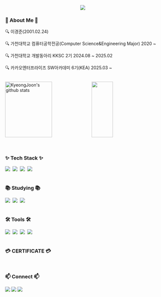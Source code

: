 <!--타이틀 부분-->
<div align="center">
  <img src="https://capsule-render.vercel.app/api?type=venom&color=989898&height=300&section=header&text=KyeongJoon's&#160;GitHub&fontSize=80&fontColor=147bb7" />
</div>

<!--내용 부분-->
<h3 align="left">📌 About Me 📌 </h3>
<p align="left">🔍 이경준(2001.02.24)</p>
<p align="left">🔍 가천대학교 컴퓨터공학전공(Computer Science&Engineering Major) 2020 ~ </p>
<p align="left">🔍 가천대학교 개발동아리 KKSC 2기 2024.08 ~ 2025.02</p>
<p align="left">🔍 카카오엔터프라이즈 SW아카데미 6기(KEA) 2025.03 ~ </p>
<!--<p align="center">🔍 프론트엔드 개발자(Front-End Developer)</p>-->

<br>

<div align="left">
<a href="https://github.com/KyeongJooni"><img align="center" style="height:180px" width="55%" src="https://github-readme-stats.vercel.app/api?username=KyeongJooni&show_icons=true&include_all_commits=true&theme=algolia&hide_border=true&hide=contribs" alt="KyeongJoon's github stats" /></a>
<a href="https://github.com/KyeongJooni"><img align="center" style="height:180px" width="37%" src="https://github-readme-stats.vercel.app/api/top-langs/?username=KyeongJooni&layout=compact&theme=algolia&hide_border=true" /></a>
</div>

<br>
<br>

<h3 align="left">✨ Tech Stack ✨</h3>
<div align="left">
  <img src="https://img.shields.io/badge/JAVASCRIPT-F7DF1E.svg?style=for-the-badge&logo=javascript&logoColor=white" />&nbsp
  <img src="https://img.shields.io/badge/PYTHON-1daabb.svg?style=for-the-badge&logo=python&logoColor=white" />&nbsp
  <img src="https://img.shields.io/badge/HTML5-E34F26.svg?style=for-the-badge&logo=html5&logoColor=white" />&nbsp
  <img src="https://img.shields.io/badge/CSS-1572B6.svg?style=for-the-badge&logo=css3&logoColor=white" />&nbsp
</div>

<br>

<h3 align="left">📚 Studying 📚</h3>
<div align="left">
  <img src="https://img.shields.io/badge/figma-F24E1E.svg?style=for-the-badge&logo=figma&logoColor=white" />&nbsp
  <img src="https://img.shields.io/badge/Flutter-DB7093?style=for-the-badge&logo=styled-components&logoColor=white" />&nbsp
  <img src="https://img.shields.io/badge/react-20232a.svg?style=for-the-badge&logo=react&logoColor=white" />&nbsp
</div>

<br>

<h3 align="left">🛠 Tools 🛠</h3>
<div align="left">
  <img src="https://img.shields.io/badge/git-F05033.svg?style=for-the-badge&logo=git&logoColor=white" />&nbsp
  <img src="https://img.shields.io/badge/github-181717.svg?style=for-the-badge&logo=github&logoColor=white" />&nbsp
  <img src="https://img.shields.io/badge/Notion-F3F3F3.svg?style=for-the-badge&logo=notion&logoColor=black" />&nbsp
  <img src="https://img.shields.io/badge/figma-F24E1E.svg?style=for-the-badge&logo=figma&logoColor=white" />&nbsp
</div>

<br>

<h3 align="left">💳 CERTIFICATE 💳</h3>
<div align="left">
</div>

<br>

<h3 align="left">📫 Connect 📫</h3>
<div align="left">
  <a href="https://instagram.com/l_k_joon/">
    <img src="https://img.shields.io/badge/Instagram-%23E4405F.svg?style=for-the-badge&logo=Instagram&logoColor=white"/></a>
  <a href="mailto:rudwns0224@naver.com">
    <img src="https://img.shields.io/badge/Naver-03C75A?style=for-the-badge&logo=gmail&logoColor=white"/></a>
  <a href="https://abstracted-gold-e14.notion.site/18500b6571a8803a9a3cdaee20f1f876?pvs=4">
    <img src="https://img.shields.io/badge/Portfolio-000000?style=for-the-badge&logo=notion&logoColor=white">
</div>
